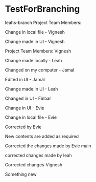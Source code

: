 # TestForBranching

leahs-branch
Project Team Members:

Change in local file - Vignesh

Change made in UI - Vignesh


Project Team Members: Vignesh

Change made locally - Leah

Changed on my computer - Jamal

Edited in UI - Jamal

Change made in UI - Leah

Changed in UI - Finbar

Change in UI - Evie

Change in local file - Evie

Corrected by Evie

New contents are added as required

Corrected the changes made by Evie
main

corrected changes made by leah

Corrected changes-Vignesh

Something new
